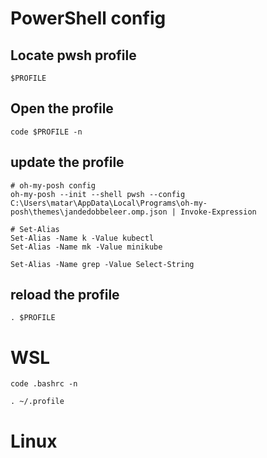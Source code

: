 # PowerShell config

## Locate pwsh profile
```
$PROFILE
```

## Open the profile
```
code $PROFILE -n
```

## update the profile
```
# oh-my-posh config
oh-my-posh --init --shell pwsh --config C:\Users\matar\AppData\Local\Programs\oh-my-posh\themes\jandedobbeleer.omp.json | Invoke-Expression

# Set-Alias
Set-Alias -Name k -Value kubectl
Set-Alias -Name mk -Value minikube

Set-Alias -Name grep -Value Select-String
```

## reload the profile 
```
. $PROFILE
```

# WSL
```
code .bashrc -n

. ~/.profile 
```


# Linux